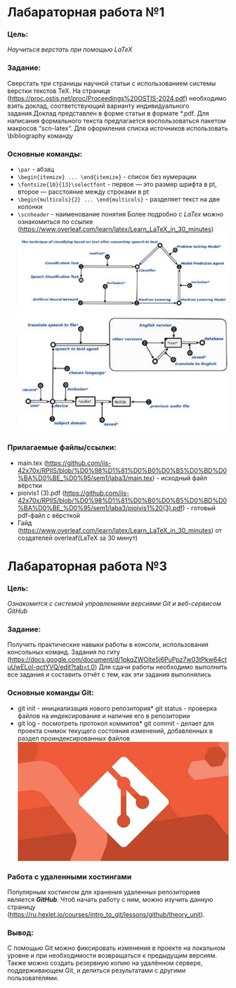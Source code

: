 # Лабараторная работа №1
### Цель:
*Научиться верстать при помощью LaTeX*
### Задание:
Сверстать три страницы научной статьи с использованием системы верстки текстов TeX.
На странице (https://proc.ostis.net/proc/Proceedings%20OSTIS-2024.pdf) необходимо взять доклад, соответствующий варианту индивидуального задания.Доклад представлен в форме статьи в формате *.pdf.
Для написания формального текста предлагается воспользоваться пакетом макросов “scn-latex”. Для оформления списка источников использовать \bibliography команду

### Основные команды:
* `\par` - абзац
* `\begin{itemize} ... \end{itemize}` - список без нумерации
*  `\fontsize{10}{13}\selectfont` - первое — это размер шрифта в pt, второе — расстояние между строками в pt
* `\begin{multicols}{2} ... \end{multicols}` - разделяет текст на две колонки
*  `\scnheader` - наименование понятия
  Более подробно с _LaTex_ можно ознакомиться по ссылке (https://www.overleaf.com/learn/latex/Learn_LaTeX_in_30_minutes)
  ![](ss1.png)
  ![](ss2.png)
### Прилагаемые файлы/ссылки:
* main.tex (https://github.com/iis-42x70x/RPIIS/blob/%D0%98%D1%81%D0%B0%D0%B5%D0%BD%D0%BA%D0%BE_%D0%95/sem1/laba3/main.tex) - исходный файл вёрстки
* pioivis1 (3).pdf (https://github.com/iis-42x70x/RPIIS/blob/%D0%98%D1%81%D0%B0%D0%B5%D0%BD%D0%BA%D0%BE_%D0%95/sem1/laba3/pioivis1%20(3).pdf) - готовый pdf-файл с вёрсткой
* Гайд (https://www.overleaf.com/learn/latex/Learn_LaTeX_in_30_minutes) от создателей overleaf(LaTeX за 30 минут)
# Лабараторная работа №3
### Цель:
*Ознакомится с системой управлениями версиями Git и веб-сервисом GitHub*
### Задание:
Получить практические навыки работы в консоли, использования консольных команд.
Задания по гиту (https://docs.google.com/document/d/1pkqZWOlte5j6PuPpz7w03tPkw64ctuUwELoI-qctYVQ/edit?tab=t.0)
Для сдачи работы необходимо выполнить все задания и составить отчёт с тем, как эти задания выполнялись
### Основные команды Git:
* git init - инициализация нового репозитория* git status - проверка файлов на индексирование и наличие его в репозитории
* git log - посмотреть протокол коммитов* git commit - делает для проекта снимок текущего состояния изменений, добавленных в раздел проиндексированных файлов
![](i.webp)
### Работа с удаленными хостингами
Популярным хостингом для хранения удаленных репозиториев является *__GitHub__*.
Чтоб начать работу с ним, можно изучить данную страницу (https://ru.hexlet.io/courses/intro_to_git/lessons/github/theory_unit).
### Вывод:
С помощью Git можно фиксировать изменения в проекте на локальном уровне и при необходимости возвращаться к предыдущим версиям. Также можно создать резервную копию на удалённом сервере, поддерживающем Git, и делиться результатами с другими пользователями.
